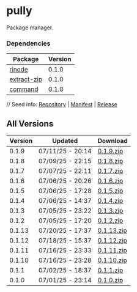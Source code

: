 # pully

Package manager.

### Dependencies

|Package|Version|
|---|---|
|[rinode](../rinode)|0.1.0|
|[extract-zip](../extract-zip)|0.1.0|
|[command](../command)|0.1.0|

// Seed info: [Repository](https://github.com/fabriccore/pully-js) | [Manifest](https://raw.githubusercontent.com/fabriccore/pully-js/refs/heads/master/package.json) | [Release](https://github.com/fabriccore/pully-js/archive/refs/heads/master.zip)

## All Versions

|Version|Updated|Download|
|---|---|---|
|0.1.9|07/11/25 - 20:14|[0.1.9.zip](./releases/0.1.9.zip)|
|0.1.8|07/09/25 - 22:15|[0.1.8.zip](./releases/0.1.8.zip)|
|0.1.7|07/07/25 - 22:11|[0.1.7.zip](./releases/0.1.7.zip)|
|0.1.6|07/06/25 - 20:26|[0.1.6.zip](./releases/0.1.6.zip)|
|0.1.5|07/06/25 - 17:28|[0.1.5.zip](./releases/0.1.5.zip)|
|0.1.4|07/06/25 - 14:37|[0.1.4.zip](./releases/0.1.4.zip)|
|0.1.3|07/05/25 - 23:22|[0.1.3.zip](./releases/0.1.3.zip)|
|0.1.2|07/05/25 - 17:20|[0.1.2.zip](./releases/0.1.2.zip)|
|0.1.13|07/20/25 - 17:37|[0.1.13.zip](./releases/0.1.13.zip)|
|0.1.12|07/18/25 - 15:37|[0.1.12.zip](./releases/0.1.12.zip)|
|0.1.11|07/16/25 - 23:33|[0.1.11.zip](./releases/0.1.11.zip)|
|0.1.10|07/16/25 - 23:28|[0.1.10.zip](./releases/0.1.10.zip)|
|0.1.1|07/02/25 - 18:37|[0.1.1.zip](./releases/0.1.1.zip)|
|0.1.0|07/01/25 - 23:14|[0.1.0.zip](./releases/0.1.0.zip)|